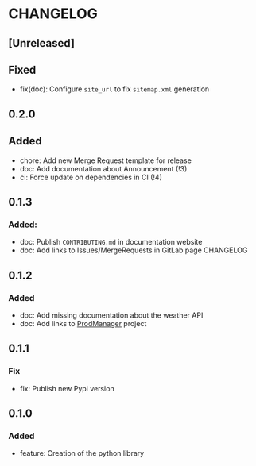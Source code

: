 # CHANGELOG

## [Unreleased]

## Fixed

- fix(doc): Configure `site_url` to fix `sitemap.xml` generation


## 0.2.0

## Added

- chore: Add new Merge Request template for release
- doc: Add documentation about Announcement (!3)
- ci: Force update on dependencies in CI (!4)


## 0.1.3

### Added:

- doc: Publish `CONTRIBUTING.md` in documentation website
- doc: Add links to Issues/MergeRequests in GitLab page CHANGELOG


## 0.1.2

### Added

- doc: Add missing documentation about the weather API
- doc: Add links to [ProdManager](https://gitlab.com/prod-manager/prod-manager) project


## 0.1.1

### Fix

- fix: Publish new Pypi version


## 0.1.0

### Added

- feature: Creation of the python library
